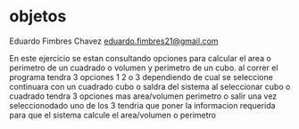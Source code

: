 # objetos
Eduardo Fimbres Chavez
eduardo.fimbres21@gmail.com

En este ejercicio se estan consultando opciones para calcular el area o perimetro de un cuadrado o volumen y perimetro de un cubo.
al correr el programa tendra 3 opciones  1 2 o 3 dependiendo de cual se seleccione continuara con un cuadrado cubo o saldra del sistema
al seleccionar cubo o cuadrado tendra 3 opciones mas area/volumen perimetro o salir
una vez seleccionodado uno de los 3 tendria que poner la informacion requerida para que el sistema calcule el area/volumen o perimetro
